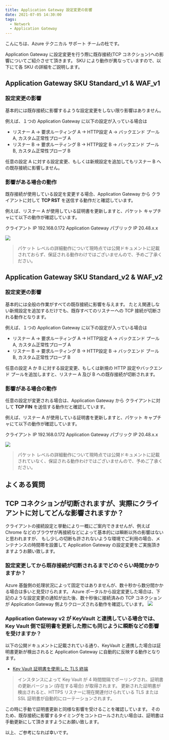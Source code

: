 ```yaml
---
title: Application Gateway 設定変更の影響
date: 2021-07-05 14:30:00
tags:
  - Network
  - Application Gateway
---
```


こんにちは、Azure テクニカル サポート チームの杜です。

Application Gateway に設定変更を行う際に既存接続(TCP コネクション)への影響についてご紹介させて頂きます。
SKU により動作が異なっていますので、以下にて各 SKU の詳細をご説明します。

## Application Gateway SKU Standard_v1 & WAF_v1
### 設定変更の影響

基本的には既存接続に影響するような設定変更をしない限り影響はありません。

例えば、１つの Application Gateway に以下の設定が入っている場合は
* リスナー A → 要求ルーティング A → HTTP設定 A → バックエンド プール A, カスタム正常性プローブ A
* リスナー B → 要求ルーティング B → HTTP設定 B → バックエンド プール B, カスタム正常性プローブ B

任意の設定 A に対する設定変更、もしくは新規設定を追加してもリスナー B への既存接続に影響しません。

### 影響がある場合の動作
既存接続が使用している設定を変更する場合、Application Gateway から クライアントに対して **TCP RST** を送信する動作だと確認しています。

例えば、リスナー A が使用している証明書を更新しますと、パケット キャプチャにて以下の動作が確認しています。

クライアント IP 192.168.0.172
Application Gateway パブリック IP 20.48.x.x

![](./v1_rst.png)

> パケット レベルの詳細動作について現時点では公開ドキュメントに記載されておらず、保証される動作わけではございませんので、予めご了承ください。

## Application Gateway SKU Standard_v2 & WAF_v2
### 設定変更の影響

基本的には全般の作業がすべての既存接続に影響を与えます。
たとえ関連しない新規設定を追加するだけでも、既存すべてのリスナーへの TCP 接続が切断される動作となります。

例えば、１つの Application Gateway に以下の設定が入っている場合は
* リスナー A → 要求ルーティング A → HTTP設定 A → バックエンド プール A, カスタム正常性プローブ A
* リスナー B → 要求ルーティング B → HTTP設定 B → バックエンド プール B, カスタム正常性プローブ B

任意の設定 A か B に対する設定変更、もしくは新規の HTTP 設定やバックエンド プールを追加しますと、リスナー A 及び B への既存接続が切断されます。

### 影響がある場合の動作
任意の設定が変更される場合は、Application Gateway から クライアントに対して **TCP FIN** を送信する動作だと確認しています。

例えば、リスナー A が使用している証明書を更新しますと、パケット キャプチャにて以下の動作が確認しています。

クライアント IP 192.168.0.172
Application Gateway パブリック IP 20.48.x.x

![](./v2_fin.png)

> パケット レベルの詳細動作について現時点では公開ドキュメントに記載されていなく、保証される動作わけではございませんので、予めご了承ください。

## よくある質問
## TCP コネクションが切断されますが、実際にクライアントに対してどんな影響されますか？
クライアントの接続設定と挙動により一概にご案内できませんが、例えば Chrome などのブラウザが再接続などによって基本的には瞬断以外の影響はないと思われますが、
もし少しの切断も許されないような環境でご利用の場合、メンテナンスの時間帯を設置して Application Gateway の設定変更をご実施頂きますようお願い致します。

### 設定変更してから既存接続が切断されるまでどのぐらい時間かかりますか？
Azure 基盤側の処理状況によって固定ではありませんが、数十秒から数分間かかる場合は多いと見受けられます。
Azure ポータルから設定変更した場合は、下記のような設定変更の通知が出た後、数十秒後に接続済みの TCP コネクションが Application Gateway 側よりクローズされる動作を確認しています。
![](./v2_notification.png)

### Application Gateway v2 が KeyVault と連携している場合では、Key Vault 側で証明書を更新した際にも同じように瞬断などの影響を受けますか？
以下の公開ドキュメントに記載されている通り、KeyVault と連携した場合は証明書更新が検出されると Application Gateway に自動的に反映する動作となります。
- [Key Vault 証明書を使用した TLS 終端](https://docs.microsoft.com/ja-jp/azure/application-gateway/key-vault-certs)

>インスタンスによって Key Vault が 4 時間間隔でポーリングされ、証明書の更新バージョン (存在する場合) が取得されます。 更新された証明書が検出されると、HTTPS リスナーに現在関連付けられている TLS または SSL 証明書が自動的にローテーションされます。

この時に手動で証明書更新と同様な影響を受けることを確認しています。
そのため、既存接続に影響するタイミングをコントロールされたい場合は、証明書は手動更新にして頂きますようにお願い致します。

以上、ご参考になれば幸いです。